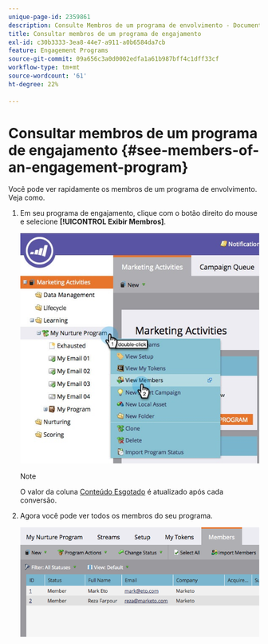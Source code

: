 ```yaml
---
unique-page-id: 2359861
description: Consulte Membros de um programa de envolvimento - Documentação do Marketo - Documentação do produto
title: Consultar membros de um programa de engajamento
exl-id: c30b3333-3ea8-44e7-a911-a0b6584da7cb
feature: Engagement Programs
source-git-commit: 09a656c3a0d0002edfa1a61b987bff4c1dff33cf
workflow-type: tm+mt
source-wordcount: '61'
ht-degree: 22%

---
```


# Consultar membros de um programa de engajamento {#see-members-of-an-engagement-program}

Você pode ver rapidamente os membros de um programa de envolvimento. Veja como.

1. Em seu programa de engajamento, clique com o botão direito do mouse e selecione **[!UICONTROL Exibir Membros]**.

   ![](assets/membersofengagement.jpg)

   >[!NOTE]
   >
   >O valor da coluna [Conteúdo Esgotado](/help/marketo/product-docs/email-marketing/drip-nurturing/creating-an-engagement-program/understanding-engagement-programs.md) é atualizado após cada conversão.

1. Agora você pode ver todos os membros do seu programa.

   ![](assets/image2014-9-15-17-3a17-3a26.png)
